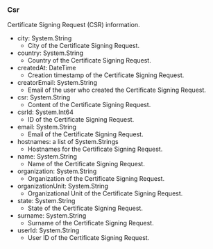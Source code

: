 ### Csr
Certificate Signing Request (CSR) information.

- city: System.String
  - City of the Certificate Signing Request.
- country: System.String
  - Country of the Certificate Signing Request.
- createdAt: DateTime
  - Creation timestamp of the Certificate Signing Request.
- creatorEmail: System.String
  - Email of the user who created the Certificate Signing Request.
- csr: System.String
  - Content of the Certificate Signing Request.
- csrId: System.Int64
  - ID of the Certificate Signing Request.
- email: System.String
  - Email of the Certificate Signing Request.
- hostnames: a list of System.Strings
  - Hostnames for the Certificate Signing Request.
- name: System.String
  - Name of the Certificate Signing Request.
- organization: System.String
  - Organization of the Certificate Signing Request.
- organizationUnit: System.String
  - Organizational Unit of the Certificate Signing Request.
- state: System.String
  - State of the Certificate Signing Request.
- surname: System.String
  - Surname of the Certificate Signing Request.
- userId: System.String
  - User ID of the Certificate Signing Request.
